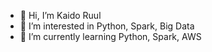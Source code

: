 - 👋 Hi, I’m Kaido Ruul
- 👀 I’m interested in Python, Spark, Big Data
- 🌱 I’m currently learning Python, Spark, AWS


<!---
ruulkaido/ruulkaido is a ✨ special ✨ repository because its `README.md` (this file) appears on your GitHub profile.
You can click the Preview link to take a look at your changes.
--->
